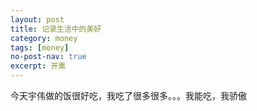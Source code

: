 ```yaml
---
layout: post
title: 记录生活中的美好
category: money
tags: [money]
no-post-nav: true
excerpt: 开熏
---
```


今天宇伟做的饭很好吃，我吃了很多很多。。。我能吃，我骄傲